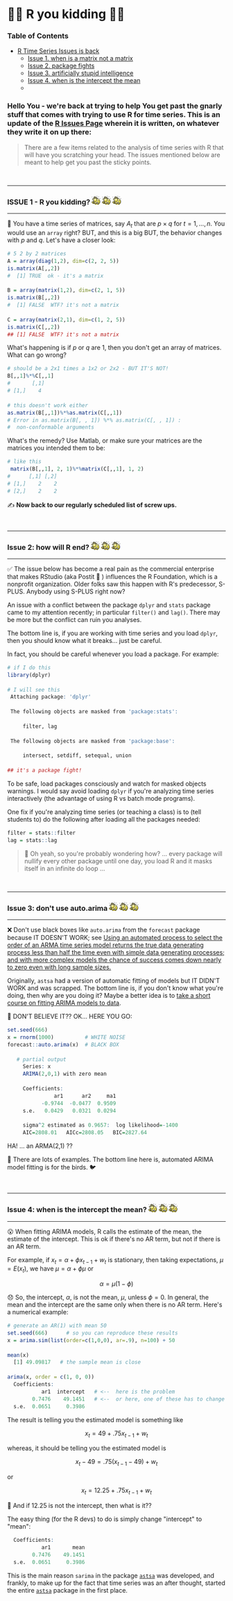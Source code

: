 <head><script type="text/javascript" async 
src="https://cdnjs.cloudflare.com/ajax/libs/mathjax/2.7.1/MathJax.js?
config=TeX-AMS-MML_HTMLorMML"></script></head>

# &#128018;&#128018; R you kidding &#128018;&#128018;



### Table of Contents
  * [R Time Series Issues is back](#hello-you---were-back-at-trying-to-help-you-get-past-the-gnarly-stuff-that-comes-with-trying-to-use-r-for-time-series-this-is-an-update-of-the-r-issues-page-wherein-it-is-written-on-whatever-they-write-it-on-up-there)
    * [Issue 1. when is a matrix not a matrix](#issue-1---r-you-kidding)
    * [Issue 2. package fights](#issue-2-how-will-r-end)
    * [Issue 3. artificially stupid intelligence](#issue-3-dont-use-autoarima)
    * [Issue 4. when is the intercept the mean](#issue-4-when-is-the-intercept-the-mean)
    * 

###  Hello You - we're back at trying to help You get past the gnarly stuff that comes with trying to use R for time series. This is an update of the [R Issues Page](https://www.stat.pitt.edu/stoffer/tsa4/Rissues.htm) wherein it is written, on whatever they write it on up there: 


> There are a few items related to the analysis of time series with R that will have you scratching your head. The issues mentioned below are meant to help get you past the sticky points. 







<br/>

---
###  ISSUE 1 - R you kidding? ![](figs/slaphead.gif) ![](figs/slaphead.gif) ![](figs/slaphead.gif)

---

&#128309; You have a time series of matrices, say $A_t$ that are $p\times q$ for $t=1,\dots, n$.  You would use an `array` right?  BUT, and this is a big BUT, the behavior changes with $p$ and $q$.  Let's have a closer look: 

```r
# 5 2 by 2 matrices
A = array(diag(1,2), dim=c(2, 2, 5))
is.matrix(A[,,2])
#  [1] TRUE  ok - it's a matrix
 
B = array(matrix(1,2), dim=c(2, 1, 5))
is.matrix(B[,,2])
#  [1] FALSE  WTF? it's not a matrix

C = array(matrix(2,1), dim=c(1, 2, 5))
is.matrix(C[,,2])
## [1] FALSE  WTF? it's not a matrix
```

What's happening is if $p$ or $q$ are 1, then you don't get an array of matrices.
What can go wrong?

```r 
# should be a 2x1 times a 1x2 or 2x2 - BUT IT'S NOT!
B[,,1]%*%C[,,1]
#       [,1]
# [1,]    4

# this doesn't work either
as.matrix(B[,,1])%*%as.matrix(C[,,1])
# Error in as.matrix(B[, , 1]) %*% as.matrix(C[, , 1]) : 
#  non-conformable arguments
```
What's the remedy? Use Matlab, or make sure your matrices are the matrices you intended them to be:

```r
# like this
 matrix(B[,,1], 2, 1)%*%matrix(C[,,1], 1, 2)
#      [,1] [,2]
# [1,]    2    2
# [2,]    2    2
```

&#9997; **Now back to our regularly scheduled list of screw ups.**

<br/>

---

### Issue 2:  how will R end?   ![](figs/slaphead.gif) ![](figs/slaphead.gif) ![](figs/slaphead.gif)

---

&#9989; 
The issue below has become a real pain as  the commercial enterprise that makes RStudio (aka Postit &#128210; ) influences the R Foundation, which is a nonprofit organization.  Older folks saw this happen with R's predecessor, S-PLUS.  Anybody using S-PLUS right now?
  
 
An   issue with a conflict between the package  `dplyr`  and  `stats`  package  came to my attention recently; in particular `filter()` and `lag()`. There may be more but the conflict can ruin you analyses.

 The bottom line is, if you are working with time
    series and you load  `dplyr`, then you should know what it breaks... just be careful.
	

In fact, you should be careful whenever you load a package.  For example:
```r
# if I do this
library(dplyr)

# I will see this 
 Attaching package: 'dplyr' 

 The following objects are masked from 'package:stats': 

     filter, lag     

 The following objects are masked from 'package:base': 

     intersect, setdiff, setequal, union      

## it's a package fight!   
```
To be safe, load packages consciously and watch for masked objects warnings.  I would say avoid loading `dplyr` if
you're analyzing time series interactively (the advantage of using R vs batch mode programs). 

 
One fix if you're analyzing time series (or teaching a class) is to (tell students to) do the following after loading all the packages needed: 
```r
filter = stats::filter
lag = stats::lag
```

>&#128260; Oh yeah, so you're probably wondering how? ... every package will nullify every other package until one day, you load R and it masks itself in an infinite do loop ...



<br/>

---

### Issue 3:  don't use auto.arima   ![](figs/slaphead.gif) ![](figs/slaphead.gif) ![](figs/slaphead.gif)

---

&#x274C; Don't use black boxes like `auto.arima` from the `forecast` package because IT DOESN'T WORK; see [Using an automated process to select the order of an ARMA time series model returns the true data generating process less than half the time even with simple data generating processes; and with more complex models the chance of success comes down nearly to zero even with long sample sizes.](http://freerangestats.info/blog/2015/09/30/autoarima-success-rates)




Originally, `astsa` had a version of automatic fitting of models but IT DIDN'T WORK and was scrapped.  The bottom line is, if you don't know what you're doing, then why are you doing it? Maybe a better idea is to [take a short course on fitting ARIMA models to data](https://www.datacamp.com/courses/arima-models-in-r).

&#128055; DON'T BELIEVE IT?? OK... HERE YOU GO:

```r
set.seed(666)
x = rnorm(1000)          # WHITE NOISE
forecast::auto.arima(x)  # BLACK BOX

   # partial output
     Series: x
     ARIMA(2,0,1) with zero mean

     Coefficients:
               ar1      ar2     ma1
           -0.9744  -0.0477  0.9509
     s.e.   0.0429   0.0321  0.0294

     sigma^2 estimated as 0.9657:  log likelihood=-1400
     AIC=2808.01   AICc=2808.05   BIC=2827.64
````

 HA! ... an ARMA(2,1) ??  
 
 &#129344; There are lots of examples.  The bottom line here is, automated ARIMA model fitting is for the birds. &#128038;

 
<br/>

---

### Issue 4:  when is the intercept the mean?   ![](figs/slaphead.gif) ![](figs/slaphead.gif) ![](figs/slaphead.gif)

---


&#128558; When fitting ARIMA models, R calls the estimate of the mean, the estimate of the intercept. This is ok if there's no AR term, but not if there is an AR term.

For example, if $x_t = \alpha + \phi x_{t-1} + w_t$ is stationary, then taking expectations, 
$\mu = E(x_t)$, we have $\mu =  \alpha + \phi \mu$ or 

$$\alpha=\mu (1-\phi)$$


&#128542; So, the intercept, $\alpha$, is not the mean, $\mu$, unless $\phi= 0$. In general, the mean and the intercept are the same only when there is no AR term. Here's a numerical example:

```r
# generate an AR(1) with mean 50
set.seed(666)      # so you can reproduce these results
x = arima.sim(list(order=c(1,0,0), ar=.9), n=100) + 50 

mean(x)  
  [1] 49.09817   # the sample mean is close

arima(x, order = c(1, 0, 0))  
  Coefficients:
           ar1  intercept   # <--  here is the problem
        0.7476    49.1451   # <--  or here, one of these has to change
  s.e.  0.0651     0.3986
```

The result is telling you the estimated model is something like

$$ x_t = 49 + .75 x_{t-1} + w_t $$

whereas, it should be telling you the estimated model is

$$ x_t - 49 = .75 ( x_{t-1} - 49)+ w_t $$

or

$$ x_t = 12.25 + .75 x_{t-1} + w_t $$
  
&#129300; And if 12.25 is not the intercept, then what is it??

The easy thing (for the R devs) to do is simply change "intercept" to "mean":

```r
  Coefficients:
           ar1       mean  
        0.7476    49.1451
  s.e.  0.0651     0.3986
 ``` 

 This is the main reason `sarima` in the package [`astsa`](https://github.com/nickpoison/astsa) was developed, and frankly, to make up for the fact that time series was an after thought, started the entire [`astsa`](https://github.com/nickpoison/astsa) package in the first place.
